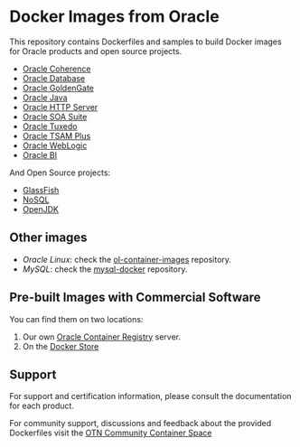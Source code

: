 # Docker Images from Oracle

This repository contains Dockerfiles and samples to build Docker images for Oracle products and open source projects.

 - [Oracle Coherence](https://github.com/oracle/docker-images/tree/master/OracleCoherence)
 - [Oracle Database](https://github.com/oracle/docker-images/tree/master/OracleDatabase)
 - [Oracle GoldenGate](https://github.com/oracle/docker-images/tree/master/OracleGoldenGate)
 - [Oracle Java](https://github.com/oracle/docker-images/tree/master/OracleJava)
 - [Oracle HTTP Server](https://github.com/oracle/docker-images/tree/master/OracleHTTPServer)
 - [Oracle SOA Suite](https://github.com/oracle/docker-images/tree/master/OracleSOASuite)
 - [Oracle Tuxedo](https://github.com/oracle/docker-images/tree/master/OracleTuxedo)
 - [Oracle TSAM Plus](https://github.com/oracle/docker-images/tree/master/OracleTSAM)
 - [Oracle WebLogic](https://github.com/oracle/docker-images/tree/master/OracleWebLogic)
 - [Oracle BI](https://github.com/oracle/docker-images/tree/master/OracleBI)

And Open Source projects:

 - [GlassFish](https://github.com/oracle/docker-images/tree/master/GlassFish)
 - [NoSQL](https://github.com/oracle/docker-images/tree/master/NoSQL)
 - [OpenJDK](/OpenJDK)

## Other images

 - *Oracle Linux*: check the [ol-container-images](https://github.com/oracle/ol-container-images) repository.
 - *MySQL*: check the [mysql-docker](https://github.com/mysql/mysql-docker/) repository.
 
## Pre-built Images with Commercial Software

You can find them on two locations:

 1. Our own [Oracle Container Registry](https://container-registry.oracle.com) server.
 2. On the [Docker Store](https://store.docker.com/search?certification_status=certified&q=oracle&source=verified&type=image)

## Support

For support and certification information, please consult the documentation for each product.

For community support, discussions and feedback about the provided Dockerfiles visit the [OTN Community Container Space](https://community.oracle.com/community/server_&_storage_systems/containers)
